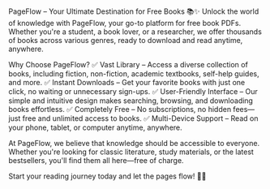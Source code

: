 PageFlow – Your Ultimate Destination for Free Books 📚✨
Unlock the world of knowledge with PageFlow, your go-to platform for free book PDFs. Whether you're a student, a book lover, or a researcher, we offer thousands of books across various genres, ready to download and read anytime, anywhere.

Why Choose PageFlow?
✅ Vast Library – Access a diverse collection of books, including fiction, non-fiction, academic textbooks, self-help guides, and more.
✅ Instant Downloads – Get your favorite books with just one click, no waiting or unnecessary sign-ups.
✅ User-Friendly Interface – Our simple and intuitive design makes searching, browsing, and downloading books effortless.
✅ Completely Free – No subscriptions, no hidden fees—just free and unlimited access to books.
✅ Multi-Device Support – Read on your phone, tablet, or computer anytime, anywhere.

At PageFlow, we believe that knowledge should be accessible to everyone. Whether you're looking for classic literature, study materials, or the latest bestsellers, you'll find them all here—free of charge.

Start your reading journey today and let the pages flow! 🚀📖

